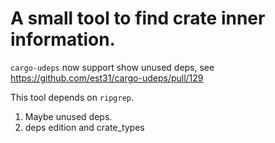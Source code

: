# A small tool to find crate inner information.

`cargo-udeps` now support show unused deps, see https://github.com/est31/cargo-udeps/pull/129

This tool depends on `ripgrep`.

1. Maybe unused deps.
2. deps edition and crate_types
